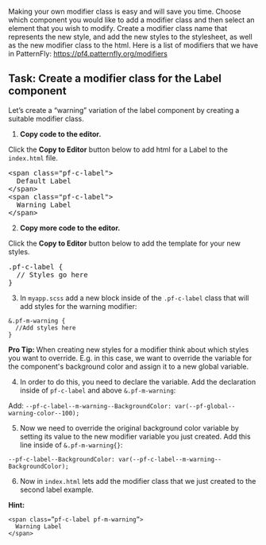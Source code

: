  Making your own modifier class is easy and will save you time. Choose which component you would like to add a modifier class and then select an element that you wish to modify. Create a modifier class name that represents the new style, and add the new styles to the stylesheet, as well as the new modifier class to the html. Here is a list of modifiers that we have in PatternFly: https://pf4.patternfly.org/modifiers

## Task: Create a modifier class for the Label component

Let’s create a “warning” variation of the label component by creating a suitable modifier class.

1) <strong>Copy code to the editor.</strong>

Click the <strong>Copy to Editor</strong> button below to add html for a Label to the `index.html` file.

<pre class="file" data-filename="index.html" data-target="replace">
&lt;span class=&quot;pf-c-label&quot;&gt;
  Default Label
&lt;/span>
&lt;span class=&quot;pf-c-label&quot;&gt;
  Warning Label
&lt;/span>
</pre>

2) <strong>Copy more code to the editor.</strong>

Click the <strong>Copy to Editor</strong> button below to add the template for your new styles.

<pre class="file" data-filename="myapp.scss" data-target="replace">
.pf-c-label {
  // Styles go here
}
</pre>

3) In `myapp.scss` add a new block inside of the `.pf-c-label` class that will add styles for the warning modifier:

```
&.pf-m-warning {
  //Add styles here
}
```

<strong>Pro Tip: </strong> When creating new styles for a modifier think about which styles you want to override. E.g. in this case, we want to override the variable for the component's background color and assign it to a new global variable.

4) In order to do this, you need to declare the variable. Add the declaration inside of `pf-c-label` and above `&.pf-m-warning`:

Add: `--pf-c-label--m-warning--BackgroundColor: var(--pf-global--warning-color--100);`

5) Now we need to override the original background color variable by setting its value to the new modifier variable you just created. Add this line inside of `&.pf-m-warning{}`:

`--pf-c-label--BackgroundColor: var(--pf-c-label--m-warning--BackgroundColor);`

6) Now in `index.html` lets add the modifier class that we just created to the second label example.

<strong>Hint: </strong> 
```
<span class=”pf-c-label pf-m-warning”>
  Warning Label
</span>
```

